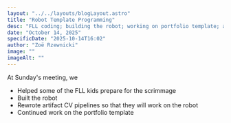 ```yaml
---
layout: "../../layouts/blogLayout.astro"
title: "Robot Template Programming"
desc: "FLL coding; building the robot; working on portfolio template; artifact CV pipelines"
date: "October 14, 2025"
specificDate: "2025-10-14T16:02"
author: "Zoë Rzewnicki"
image: ""
imageAlt: ""
---
```

At Sunday's meeting, we
* Helped some of the FLL kids prepare for the scrimmage
* Built the robot
* Rewrote artifact CV pipelines so that they will work on the robot 
* Continued work on the portfolio template
